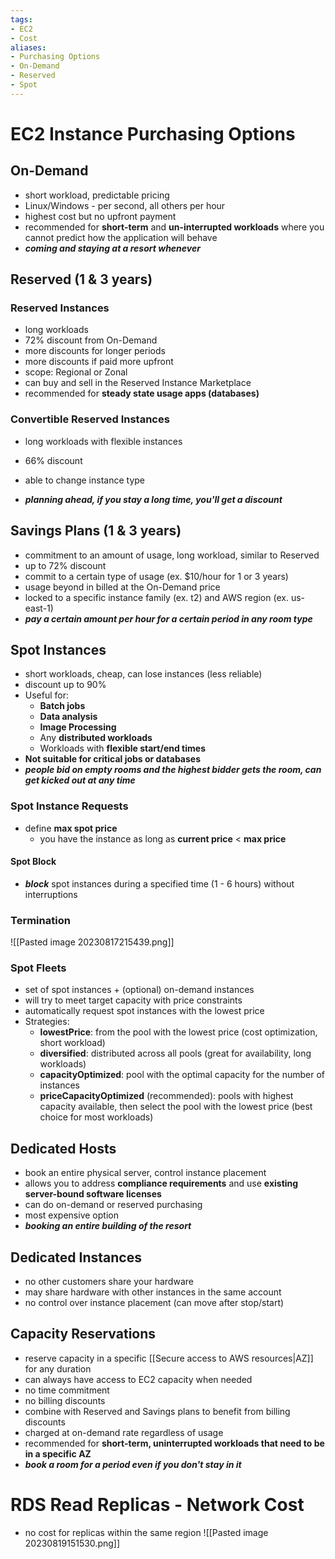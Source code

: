 ```yaml
---
tags:
- EC2
- Cost
aliases:
- Purchasing Options
- On-Demand
- Reserved
- Spot
---
```

# EC2 Instance Purchasing Options
## On-Demand
- short workload, predictable pricing
- Linux/Windows - per second, all others per hour
- highest cost but no upfront payment
- recommended for **short-term** and **un-interrupted workloads** where you cannot predict how the application will behave
- ***coming and staying at a resort whenever***
## Reserved (1 & 3 years)
### Reserved Instances
- long workloads
- 72% discount from On-Demand
- more discounts for longer periods
- more discounts if paid more upfront
- scope: Regional or Zonal
- can buy and sell in the Reserved Instance Marketplace
- recommended for **steady state usage apps (databases)**
### Convertible Reserved Instances
- long workloads with flexible instances
- 66% discount
- able to change instance type

- ***planning ahead, if you stay a long time, you'll get a discount***
## Savings Plans (1 & 3 years)
- commitment to an amount of usage, long workload, similar to Reserved
- up to 72% discount
- commit to a certain type of usage (ex. $10/hour for 1 or 3 years)
- usage beyond in billed at the On-Demand price
- locked to a specific instance family (ex. t2) and AWS region (ex. us-east-1)
- ***pay a certain amount per hour for a certain period in any room type***
## Spot Instances
- short workloads, cheap, can lose instances (less reliable)
- discount up to 90%
- Useful for:
	- **Batch jobs**
	- **Data analysis**
	- **Image Processing**
	- Any **distributed workloads**
	- Workloads with **flexible start/end times**
- **Not suitable for critical jobs or databases**
- ***people bid on empty rooms and the highest bidder gets the room, can get kicked out at any time***

### Spot Instance Requests
- define **max spot price**
	- you have the instance as long as **current price** < **max price**
#### Spot Block
- ***block*** spot instances during a specified time (1 - 6 hours) without interruptions
### Termination
![[Pasted image 20230817215439.png]]

### Spot Fleets
- set of spot instances + (optional) on-demand instances
- will try to meet target capacity with price constraints
- automatically request spot instances with the lowest price
- Strategies:
	- **lowestPrice**: from the pool with the lowest price (cost optimization, short workload)
	- **diversified**: distributed across all pools (great for availability, long workloads)
	- **capacityOptimized**: pool with the optimal capacity for the number of instances
	- **priceCapacityOptimized** (recommended): pools with highest capacity available, then select the pool with the lowest price (best choice for most workloads)
## Dedicated Hosts
- book an entire physical server, control instance placement
- allows you to address **compliance requirements** and use **existing server-bound software licenses**
- can do on-demand or reserved purchasing
- most expensive option
- ***booking an entire building of the resort***
## Dedicated Instances
- no other customers share your hardware
- may share hardware with other instances in the same account
- no control over instance placement (can move after stop/start)
## Capacity Reservations
- reserve capacity in a specific [[Secure access to AWS resources|AZ]] for any duration
- can always have access to EC2 capacity when needed
- no time commitment
- no billing discounts
- combine with Reserved and Savings plans to benefit from billing discounts
- charged at on-demand rate regardless of usage
- recommended for **short-term, uninterrupted workloads that need to be in a specific AZ**
- ***book a room for a period even if you don't stay in it***

# RDS Read Replicas - Network Cost
- no cost for replicas within the same region
![[Pasted image 20230819151530.png]]
